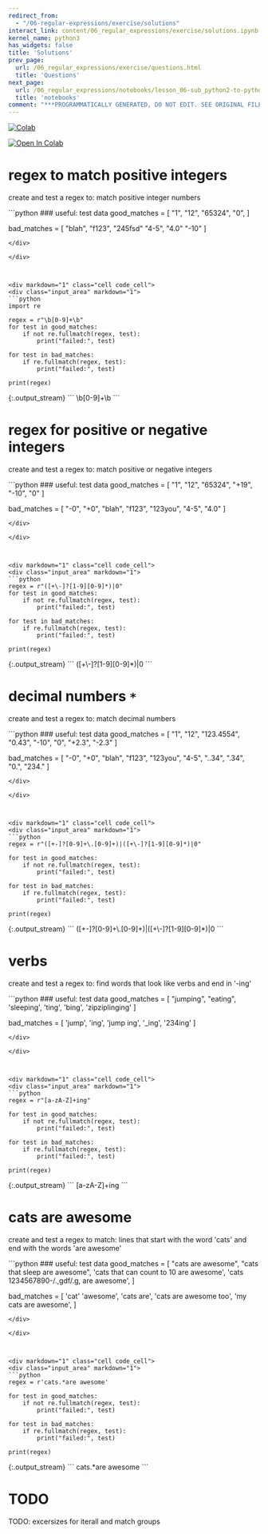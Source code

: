 ```yaml
---
redirect_from:
  - "/06-regular-expressions/exercise/solutions"
interact_link: content/06_regular_expressions/exercise/solutions.ipynb
kernel_name: python3
has_widgets: false
title: 'Solutions'
prev_page:
  url: /06_regular_expressions/exercise/questions.html
  title: 'Questions'
next_page:
  url: /06_regular_expressions/notebooks/lesson_06-sub_python2-to-python3.html
  title: 'notebooks'
comment: "***PROGRAMMATICALLY GENERATED, DO NOT EDIT. SEE ORIGINAL FILES IN /content***"
---
```

<a href="https://colab.research.google.com/github/aviadr1/learn-python/blob/master/content/06_regular_expressions/exercise/solutions.ipynb" target="_blank">
<img src="https://colab.research.google.com/assets/colab-badge.svg" 
     title="Open this file in Google Colab" alt="Colab"/>
</a>




[![Open In Colab](https://colab.research.google.com/assets/colab-badge.svg)](https://colab.research.google.com/github/aviadr1/learn-python/)    



# regex to match positive integers
create and test a regex to:
match positive integer numbers





<div markdown="1" class="cell code_cell">
<div class="input_area" markdown="1">
```python
### useful: test data
good_matches = [
   "1",
   "12",
   "65324",
   "0",
]

bad_matches = [
    "blah",
    "f123",
    "245fsd"
    "4-5",
    "4.0"
    "-10"
]

```
</div>

</div>



<div markdown="1" class="cell code_cell">
<div class="input_area" markdown="1">
```python
import re

regex = r"\b[0-9]+\b"
for test in good_matches:
    if not re.fullmatch(regex, test):
        print("failed:", test)

for test in bad_matches:
    if re.fullmatch(regex, test):
        print("failed:", test)

print(regex)

```
</div>

<div class="output_wrapper" markdown="1">
<div class="output_subarea" markdown="1">
{:.output_stream}
```
\b[0-9]+\b
```
</div>
</div>
</div>



# regex for positive or negative integers
create and test a regex to:
 match positive or negative integers



<div markdown="1" class="cell code_cell">
<div class="input_area" markdown="1">
```python
### useful: test data
good_matches = [
   "1",
   "12",
   "65324",
   "+19",
   "-10",
   "0"
]

bad_matches = [
   "-0",
   "+0",
   "blah",
   "f123",
   "123you",
   "4-5",
   "4.0"
]


```
</div>

</div>



<div markdown="1" class="cell code_cell">
<div class="input_area" markdown="1">
```python
regex = r"([+\-]?[1-9][0-9]*)|0"
for test in good_matches:
    if not re.fullmatch(regex, test):
        print("failed:", test)

for test in bad_matches:
    if re.fullmatch(regex, test):
        print("failed:", test)

print(regex)

```
</div>

<div class="output_wrapper" markdown="1">
<div class="output_subarea" markdown="1">
{:.output_stream}
```
([+\-]?[1-9][0-9]*)|0
```
</div>
</div>
</div>



# decimal numbers `*`
create and test a regex to:
   match decimal numbers



<div markdown="1" class="cell code_cell">
<div class="input_area" markdown="1">
```python
### useful: test data
good_matches = [
       "1",
       "12",
       "123.4554",
       "0.43",
       "-10",
       "0",
       "+2.3",
       "-2.3"
   ]
   
bad_matches = [
   "-0",
   "+0",
   "blah",
   "f123",
   "123you",
   "4-5",
   "..34",
   ".34",
   "0.",
   "234."
]      

```
</div>

</div>



<div markdown="1" class="cell code_cell">
<div class="input_area" markdown="1">
```python
regex = r"([+-]?[0-9]+\.[0-9]+)|([+\-]?[1-9][0-9]*)|0"

for test in good_matches:
    if not re.fullmatch(regex, test):
        print("failed:", test)

for test in bad_matches:
    if re.fullmatch(regex, test):
        print("failed:", test)

print(regex)

```
</div>

<div class="output_wrapper" markdown="1">
<div class="output_subarea" markdown="1">
{:.output_stream}
```
([+-]?[0-9]+\.[0-9]+)|([+\-]?[1-9][0-9]*)|0
```
</div>
</div>
</div>



# verbs
create and test a regex to:
   find words that look like verbs and end in '-ing'





<div markdown="1" class="cell code_cell">
<div class="input_area" markdown="1">
```python
### useful: test data
good_matches = [
   "jumping",
   "eating",
   'sleeping',
   'ting',
   'bing',
   'zipziplinging'
]

bad_matches = [
   'jump',
   'ing',
   'jump ing',
   '_ing',
   '234ing'
]         

```
</div>

</div>



<div markdown="1" class="cell code_cell">
<div class="input_area" markdown="1">
```python
regex = r"[a-zA-Z]+ing"

for test in good_matches:
    if not re.fullmatch(regex, test):
        print("failed:", test)

for test in bad_matches:
    if re.fullmatch(regex, test):
        print("failed:", test)

print(regex)

```
</div>

<div class="output_wrapper" markdown="1">
<div class="output_subarea" markdown="1">
{:.output_stream}
```
[a-zA-Z]+ing
```
</div>
</div>
</div>



# cats are awesome
create and test a regex to match:
lines that start with the word 'cats' and end with the words 'are awesome' 



<div markdown="1" class="cell code_cell">
<div class="input_area" markdown="1">
```python
### useful: test data
good_matches = [
   "cats are awesome",
   "cats that sleep are awesome",
   'cats that can count to 10 are awesome',
   'cats 1234567890-/.,gdf/.g, are awesome',
]

bad_matches = [
   'cat'
   'awesome',
   'cats are',
   'cats are awesome too',
   'my cats are awesome',
]

```
</div>

</div>



<div markdown="1" class="cell code_cell">
<div class="input_area" markdown="1">
```python
regex = r'cats.*are awesome'

for test in good_matches:
    if not re.fullmatch(regex, test):
        print("failed:", test)

for test in bad_matches:
    if re.fullmatch(regex, test):
        print("failed:", test)

print(regex)

```
</div>

<div class="output_wrapper" markdown="1">
<div class="output_subarea" markdown="1">
{:.output_stream}
```
cats.*are awesome
```
</div>
</div>
</div>



# TODO
TODO: excersizes for iterall and match groups

